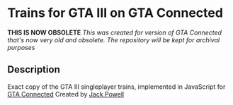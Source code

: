 # Trains for GTA III on GTA Connected

**THIS IS NOW OBSOLETE**
*This was created for version of GTA Connected that's now very old and obsolete. The repository will be kept for archival purposes*

## Description
Exact copy of the GTA III singleplayer trains, implemented in JavaScript for [GTA Connected](https://gtaconnected.com)
Created by [Jack Powell](https://github.com/jack9267)

